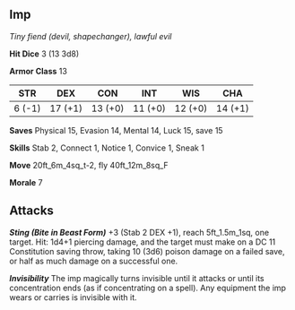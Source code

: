 ## Imp

*Tiny fiend (devil, shapechanger), lawful evil*

**Hit Dice** 3 (13 3d8)

**Armor Class** 13

| STR     | DEX     | CON     | INT     | WIS     | CHA     |
|---------|---------|---------|---------|---------|---------|
|  6 (-1) | 17 (+1) | 13 (+0) | 11 (+0) | 12 (+0) | 14 (+1) |

**Saves** Physical 15, Evasion 14, Mental 14, Luck 15, save 15

**Skills** Stab 2, Connect 1, Notice 1, Convice 1, Sneak 1

**Move** 20ft\_6m\_4sq\_t-2, fly 40ft\_12m\_8sq\_F

**Morale** 7

## Attacks

***Sting (Bite in Beast Form)*** +3 (Stab 2 DEX +1), reach 5ft\_1.5m\_1sq, one target. Hit: 1d4+1 piercing damage, and the target must make on a DC 11 Constitution saving throw, taking 10 (3d6) poison damage on a failed save, or half as much damage on a successful one.

***Invisibility*** The imp magically turns invisible until it attacks or until its concentration ends (as if concentrating on a spell). Any equipment the imp wears or carries is invisible with it.

